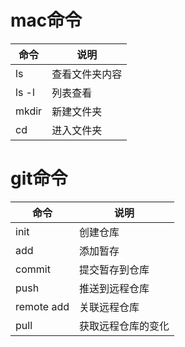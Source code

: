 # mac命令

|命令|说明|
|----|----|
|ls|查看文件夹内容|
|ls -l|列表查看|
|mkdir|新建文件夹|
|cd|进入文件夹|


# git命令
|命令|说明|
|----|----|
|init|创建仓库|
|add|添加暂存|
|commit |提交暂存到仓库|
|push|推送到远程仓库|
|remote add|关联远程仓库|
|pull|获取远程仓库的变化|

